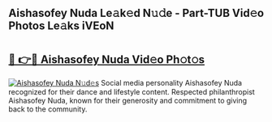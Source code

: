 ## Aishasofey Nuda Le𝚊k𝚎d N𝚞𝚍e - Part-TUB Vid𝚎o Photos Le𝚊ks iVEoN

# <h2><a href="http://fbffgv.evod.top/?m=Aishasofey+Nuda">🔗 👉🔴 Aishasofey Nuda Vid𝚎o Ph𝚘t𝚘s</a></h2>

[![Aishasofey Nuda N𝚞d𝚎s](https://i.imgur.com/8V9OHl7.gif)](http://fbffgv.evod.top/?m=Aishasofey+Nuda)
Social media personality Aishasofey Nuda recognized for their dance and lifestyle content. Respected philanthropist Aishasofey Nuda, known for their generosity and commitment to giving back to the community. 
